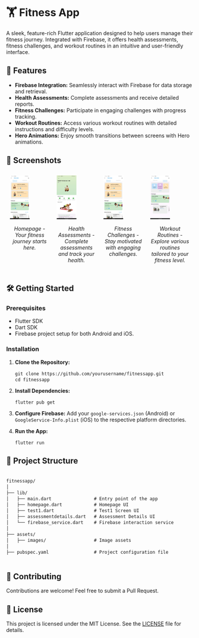 <!DOCTYPE html>
<html lang="en">
<head>
    <meta charset="UTF-8">
    <meta name="viewport" content="width=device-width, initial-scale=1.0">
    
</head>
<body>

<h1>🏋️ Fitness App</h1>

<!-- Banner Image -->
<!-- <img src="path/to/your/banner/image.png" alt="Fitness App Banner" style="width:100%; height:auto;"> -->

<p>A sleek, feature-rich Flutter application designed to help users manage their fitness journey. Integrated with Firebase, it offers health assessments, fitness challenges, and workout routines in an intuitive and user-friendly interface.</p>

<h2>🚀 Features</h2>
<ul>
    <li><strong>Firebase Integration:</strong> Seamlessly interact with Firebase for data storage and retrieval.</li>
    <li><strong>Health Assessments:</strong> Complete assessments and receive detailed reports.</li>
    <li><strong>Fitness Challenges:</strong> Participate in engaging challenges with progress tracking.</li>
    <li><strong>Workout Routines:</strong> Access various workout routines with detailed instructions and difficulty levels.</li>
    <li><strong>Hero Animations:</strong> Enjoy smooth transitions between screens with Hero animations.</li>
</ul>

<h2>🎨 Screenshots</h2>

<!-- Screenshots -->
<div style="display: flex; flex-wrap: wrap;">
    <div style="flex: 1; margin: 10px;">
        <img src="assets\screenshot\3.jpeg" alt="Homepage" style="width:50%; height:auto;">
        <p style="text-align:center;"><em>Homepage - Your fitness journey starts here.</em></p>
    </div>
    <div style="flex: 1; margin: 10px;">
        <img src="assets\screenshot\5.jpeg"  alt="Assessments" style="width:50%; height:auto;">
        <p style="text-align:center;">
            <em>Health Assessments - Complete assessments and track your health.</em></p>
    </div>
    <div style="flex: 1; margin: 10px;">
        <img src="assets\screenshot\3.jpeg" alt="Challenges" style="width:50%; height:auto;">
        <p style="text-align:center;"><em>Fitness Challenges - Stay motivated with engaging challenges.</em></p>
    </div>
    <div style="flex: 1; margin: 10px;">
        <img src="assets\screenshot\4.jpeg" alt="Workout Routines" style="width:50%; height:auto;">
        <p style="text-align:center;"><em>Workout Routines - Explore various routines tailored to your fitness level.</em></p>
    </div>
</div>

<h2>🛠️ Getting Started</h2>

<h3>Prerequisites</h3>
<ul>
    <li>Flutter SDK</li>
    <li>Dart SDK</li>
    <li>Firebase project setup for both Android and iOS.</li>
</ul>

<h3>Installation</h3>
<ol>
    <li>
        <p><strong>Clone the Repository:</strong></p>
        <pre><code>git clone https://github.com/yourusername/fitnessapp.git
cd fitnessapp</code></pre>
    </li>
    <li>
        <p><strong>Install Dependencies:</strong></p>
        <pre><code>flutter pub get</code></pre>
    </li>
    <li>
        <p><strong>Configure Firebase:</strong> Add your <code>google-services.json</code> (Android) or <code>GoogleService-Info.plist</code> (iOS) to the respective platform directories.</p>
    </li>
    <li>
        <p><strong>Run the App:</strong></p>
        <pre><code>flutter run</code></pre>
    </li>
</ol>

<h2>📂 Project Structure</h2>
<pre>
<code>
fitnessapp/
│
├── lib/
│   ├── main.dart                # Entry point of the app
│   ├── homepage.dart            # Homepage UI
│   ├── test1.dart               # Test1 Screen UI
│   ├── assessmentdetails.dart   # Assessment Details UI
│   └── firebase_service.dart    # Firebase interaction service
│
├── assets/
│   ├── images/                  # Image assets
│
├── pubspec.yaml                 # Project configuration file
</code>
</pre>

<h2>👥 Contributing</h2>
<p>Contributions are welcome! Feel free to submit a Pull Request.</p>

<h2>📄 License</h2>
<p>This project is licensed under the MIT License. See the <a href="LICENSE">LICENSE</a> file for details.</p>

</body>
</html>
